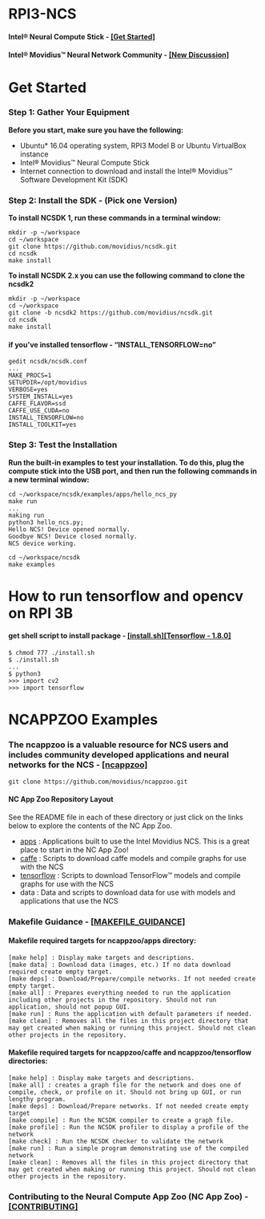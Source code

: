 # RPI3-NCS

#### Intel® Neural Compute Stick - [[Get Started]](https://software.intel.com/en-us/movidius-ncs-get-started)
#### Intel® Movidius™ Neural Network Community - [[New Discussion]](https://ncsforum.movidius.com/)

# Get Started 
### Step 1: Gather Your Equipment

__Before you start, make sure you have the following:__
* Ubuntu* 16.04 operating system, RPI3 Model B or Ubuntu VirtualBox instance
* Intel® Movidius™ Neural Compute Stick
* Internet connection to download and install the Intel® Movidius™ Software Development Kit (SDK)
 

### Step 2: Install the SDK - (Pick one Version)

__To install NCSDK 1, run these commands in a terminal window:__
    
    mkdir -p ~/workspace 
    cd ~/workspace
    git clone https://github.com/movidius/ncsdk.git
    cd ncsdk
    make install

__To install NCSDK 2.x you can use the following command to clone the ncsdk2__
	
	mkdir -p ~/workspace
	cd ~/workspace
	git clone -b ncsdk2 https://github.com/movidius/ncsdk.git
    cd ncsdk
    make install

#### if you've installed tensorflow - “INSTALL_TENSORFLOW=no”
	
	gedit ncsdk/ncsdk.conf 
	...
	MAKE_PROCS=1
	SETUPDIR=/opt/movidius
	VERBOSE=yes
	SYSTEM_INSTALL=yes
	CAFFE_FLAVOR=ssd
	CAFFE_USE_CUDA=no	
	INSTALL_TENSORFLOW=no
	INSTALL_TOOLKIT=yes

### Step 3: Test the Installation

__Run the built-in examples to test your installation. To do this, plug the compute stick into the USB port, and then run the following commands in a new terminal window:__
	  
    cd ~/workspace/ncsdk/examples/apps/hello_ncs_py
	make run
	...
	making run
	python3 hello_ncs.py;
	Hello NCS! Device opened normally.
	Goodbye NCS! Device closed normally.
	NCS device working.
	
	cd ~/workspace/ncsdk
	make examples

# How to run tensorflow and opencv on RPI 3B
#### get shell script to install package - [[install.sh]](https://github.com/yehengchen/RPI-NCS/blob/master/install.sh)[[Tensorflow - 1.8.0]](https://github.com/lhelontra/tensorflow-on-arm/releases)
	
	$ chmod 777 ./install.sh
	$ ./install.sh
	...
	$ python3
	>>> import cv2
	>>> import tensorflow
	
# NCAPPZOO Examples
### The ncappzoo is a valuable resource for NCS users and includes community developed applications and neural networks for the NCS - [[ncappzoo]](https://github.com/movidius/ncappzoo)

	git clone https://github.com/movidius/ncappzoo.git


#### NC App Zoo Repository Layout
See the README file in each of these directory or just click on the links below to explore the contents of the NC App Zoo.

* [apps](https://github.com/movidius/ncappzoo/blob/master/apps/README.md) : Applications built to use the Intel Movidius NCS. This is a great place to start in the NC App Zoo!
* [caffe](https://github.com/movidius/ncappzoo/blob/master/caffe/README.md) : Scripts to download caffe models and compile graphs for use with the NCS
* [tensorflow](https://github.com/movidius/ncappzoo/blob/master/tensorflow/README.md) : Scripts to download TensorFlow™ models and compile graphs for use with the NCS
* data : Data and scripts to download data for use with models and applications that use the NCS

### Makefile Guidance - [[MAKEFILE_GUIDANCE]](https://github.com/movidius/ncappzoo/blob/master/MAKEFILE_GUIDANCE.md)
#### Makefile required targets for ncappzoo/apps directory:

    [make help] : Display make targets and descriptions.
    [make data] : Download data (images, etc.) If no data download required create empty target.
    [make deps] : Download/Prepare/compile networks. If not needed create empty target.
    [make all] : Prepares everything needed to run the application including other projects in the repository. Should not run application, should not popup GUI.
    [make run] : Runs the application with default parameters if needed.
    [make clean] : Removes all the files in this project directory that may get created when making or running this project. Should not clean other projects in the repository.

#### Makefile required targets for ncappzoo/caffe and ncappzoo/tensorflow directories:

    [make help] : Display make targets and descriptions.
    [make all] : creates a graph file for the network and does one of compile, check, or profile on it. Should not bring up GUI, or run lengthy program.
    [make deps] : Download/Prepare networks. If not needed create empty target
    [make compile] : Run the NCSDK compiler to create a graph file.
    [make profile] : Run the NCSDK profiler to display a profile of the network
    [make check] : Run the NCSDK checker to validate the network
    [make run] : Run a simple program demonstrating use of the compiled network
    [make clean] : Removes all the files in this project directory that may get created when making or running this project. Should not clean other projects in the repository.

### Contributing to the Neural Compute App Zoo (NC App Zoo) - [[CONTRIBUTING]](https://github.com/movidius/ncappzoo/blob/master/CONTRIBUTING.md)
